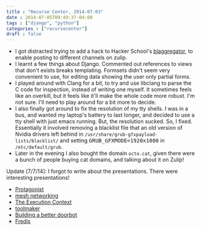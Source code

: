 ```yaml
---
title : "Recurse Center, 2014-07-03"
date : 2014-07-05T09:49:37-04:00
tags : ["django", "python"]
categories : ["recursecenter"]
draft : false
---
```


-   I got distracted trying to add a hack to Hacker School's [blaggregator](https://github.com/sursh/blaggregator), to
    enable posting to different channels on zulip.
-   I learnt a few things about Django.  Commented out references to views that
    don't exists breaks templating.  Formsets didn't seem very convenient to use,
    for editing data showing the user only partial forms.
-   I played around with Clang for a bit, to try and use libclang to parse the C
    code for inspection, instead of writing one myself.  It sometimes feels like
    an overkill, but it feels like it'll make the whole code more robust.  I'm
    not sure.  I'll need to play around for a bit more to decide.
-   I also finally got around to fix the resolution of my tty shells.  I was in a
    bus, and wanted my laptop's battery to last longer, and decided to use a tty
    shell with just emacs running. But, the resolution sucked.  So, I
    fixed. Essentially it involved removing a blacklist file that an old version
    of Nvidia drivers left behind in
    `/usr/share/grub-gfxpayload-lists/blacklist/` and setting
    <kbd>GRUB_GFXMODE=1920x1080</kbd> in `/etc/default/grub`.
-   Later in the evening I also bought the domain `octo.cat`, given there were a
    bunch of people buying cat domains, and talking about it on Zulip!

Update [7/7/14]: I forgot to write about the presentations.  There were
interesting presentations!

-   [Protagonist](https://github.com/ambimorph/protagonist)
-   [mesh networking](https://github.com/pirate/mesh-networking)
-   [The Execution Context](http://writing.brianruslim.com/2014/06/30/the-execution-context/)
-   [toolmaker](https://github.com/stijlist/toolmaker/)
-   [Building a better doorbot](http://blog.ontoillogical.com/blog/2014/07/03/doorbot-overflow/)
-   [Fredis](https://github.com/buybackoff/Fredis)
